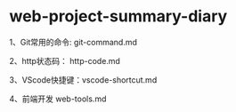 # web-project-summary-diary

1、Git常用的命令: git-command.md

2、http状态码： http-code.md

3、VScode快捷键：vscode-shortcut.md

4、前端开发 web-tools.md
